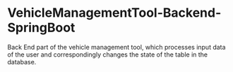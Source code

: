 # VehicleManagementTool-Backend-SpringBoot
 
Back End part of the vehicle management tool, which processes input data of the user and correspondingly changes the state of the table in the database.
